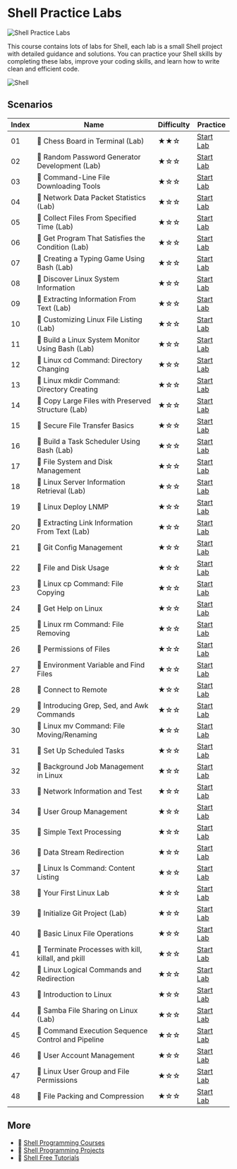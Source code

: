 # Shell Practice Labs

![Shell Practice Labs](https://cover-creator.appbot.io/shell-practice-labs.png)

This course contains lots of labs for Shell, each lab is a small Shell project with detailed guidance and solutions. You can practice your Shell skills by completing these labs, improve your coding skills, and learn how to write clean and efficient code.

![Shell](https://img.shields.io/badge/Shell-whitesmoke?style=for-the-badge&logo=shell)


## Scenarios

|   Index | Name                                                | Difficulty   | Practice                                                             |
|---------|-----------------------------------------------------|--------------|----------------------------------------------------------------------|
|      01 | 📖 Chess Board in Terminal (Lab)                     | ★★☆          | <a target='_blank' href='https://labex.io/labs/299820'>Start Lab</a> |
|      02 | 📖 Random Password Generator Development (Lab)       | ★☆☆          | <a target='_blank' href='https://labex.io/labs/301485'>Start Lab</a> |
|      03 | 📖 Command-Line File Downloading Tools               | ★☆☆          | <a target='_blank' href='https://labex.io/labs/37'>Start Lab</a>     |
|      04 | 📖 Network Data Packet Statistics (Lab)              | ★☆☆          | <a target='_blank' href='https://labex.io/labs/301481'>Start Lab</a> |
|      05 | 📖 Collect Files From Specified Time (Lab)           | ★☆☆          | <a target='_blank' href='https://labex.io/labs/301463'>Start Lab</a> |
|      06 | 📖 Get Program That Satisfies the Condition (Lab)    | ★☆☆          | <a target='_blank' href='https://labex.io/labs/301473'>Start Lab</a> |
|      07 | 📖 Creating a Typing Game Using Bash (Lab)           | ★☆☆          | <a target='_blank' href='https://labex.io/labs/298847'>Start Lab</a> |
|      08 | 📖 Discover Linux System Information                 | ★☆☆          | <a target='_blank' href='https://labex.io/labs/36'>Start Lab</a>     |
|      09 | 📖 Extracting Information From Text (Lab)            | ★☆☆          | <a target='_blank' href='https://labex.io/labs/301469'>Start Lab</a> |
|      10 | 📖 Customizing Linux File Listing (Lab)              | ★☆☆          | <a target='_blank' href='https://labex.io/labs/301467'>Start Lab</a> |
|      11 | 📖 Build a Linux System Monitor Using Bash (Lab)     | ★☆☆          | <a target='_blank' href='https://labex.io/labs/298845'>Start Lab</a> |
|      12 | 📖 Linux cd Command: Directory Changing              | ★☆☆          | <a target='_blank' href='https://labex.io/labs/209733'>Start Lab</a> |
|      13 | 📖 Linux mkdir Command: Directory Creating           | ★☆☆          | <a target='_blank' href='https://labex.io/labs/209739'>Start Lab</a> |
|      14 | 📖 Copy Large Files with Preserved Structure (Lab)   | ★☆☆          | <a target='_blank' href='https://labex.io/labs/301465'>Start Lab</a> |
|      15 | 📖 Secure File Transfer Basics                       | ★☆☆          | <a target='_blank' href='https://labex.io/labs/40'>Start Lab</a>     |
|      16 | 📖 Build a Task Scheduler Using Bash (Lab)           | ★☆☆          | <a target='_blank' href='https://labex.io/labs/298846'>Start Lab</a> |
|      17 | 📖 File System and Disk Management                   | ★☆☆          | <a target='_blank' href='https://labex.io/labs/17999'>Start Lab</a>  |
|      18 | 📖 Linux Server Information Retrieval (Lab)          | ★☆☆          | <a target='_blank' href='https://labex.io/labs/301475'>Start Lab</a> |
|      19 | 📖 Linux Deploy LNMP                                 | ★☆☆          | <a target='_blank' href='https://labex.io/labs/7787'>Start Lab</a>   |
|      20 | 📖 Extracting Link Information From Text (Lab)       | ★☆☆          | <a target='_blank' href='https://labex.io/labs/301471'>Start Lab</a> |
|      21 | 📖 Git Config Management                             | ★☆☆          | <a target='_blank' href='https://labex.io/labs/8715'>Start Lab</a>   |
|      22 | 📖 File and Disk Usage                               | ★☆☆          | <a target='_blank' href='https://labex.io/labs/38'>Start Lab</a>     |
|      23 | 📖 Linux cp Command: File Copying                    | ★☆☆          | <a target='_blank' href='https://labex.io/labs/209744'>Start Lab</a> |
|      24 | 📖 Get Help on Linux                                 | ★☆☆          | <a target='_blank' href='https://labex.io/labs/18000'>Start Lab</a>  |
|      25 | 📖 Linux rm Command: File Removing                   | ★☆☆          | <a target='_blank' href='https://labex.io/labs/209741'>Start Lab</a> |
|      26 | 📖 Permissions of Files                              | ★☆☆          | <a target='_blank' href='https://labex.io/labs/270252'>Start Lab</a> |
|      27 | 📖 Environment Variable and Find Files               | ★☆☆          | <a target='_blank' href='https://labex.io/labs/17996'>Start Lab</a>  |
|      28 | 📖 Connect to Remote                                 | ★☆☆          | <a target='_blank' href='https://labex.io/labs/34'>Start Lab</a>     |
|      29 | 📖 Introducing Grep, Sed, and Awk Commands           | ★☆☆          | <a target='_blank' href='https://labex.io/labs/18003'>Start Lab</a>  |
|      30 | 📖 Linux mv Command: File Moving/Renaming            | ★☆☆          | <a target='_blank' href='https://labex.io/labs/209743'>Start Lab</a> |
|      31 | 📖 Set Up Scheduled Tasks                            | ★☆☆          | <a target='_blank' href='https://labex.io/labs/47'>Start Lab</a>     |
|      32 | 📖 Background Job Management in Linux                | ★☆☆          | <a target='_blank' href='https://labex.io/labs/43'>Start Lab</a>     |
|      33 | 📖 Network Information and Test                      | ★☆☆          | <a target='_blank' href='https://labex.io/labs/45'>Start Lab</a>     |
|      34 | 📖 User Group Management                             | ★☆☆          | <a target='_blank' href='https://labex.io/labs/50'>Start Lab</a>     |
|      35 | 📖 Simple Text Processing                            | ★☆☆          | <a target='_blank' href='https://labex.io/labs/18004'>Start Lab</a>  |
|      36 | 📖 Data Stream Redirection                           | ★☆☆          | <a target='_blank' href='https://labex.io/labs/17995'>Start Lab</a>  |
|      37 | 📖 Linux ls Command: Content Listing                 | ★☆☆          | <a target='_blank' href='https://labex.io/labs/219205'>Start Lab</a> |
|      38 | 📖 Your First Linux Lab                              | ★☆☆          | <a target='_blank' href='https://labex.io/labs/270253'>Start Lab</a> |
|      39 | 📖 Initialize Git Project (Lab)                      | ★☆☆          | <a target='_blank' href='https://labex.io/labs/1507'>Start Lab</a>   |
|      40 | 📖 Basic Linux File Operations                       | ★☆☆          | <a target='_blank' href='https://labex.io/labs/42'>Start Lab</a>     |
|      41 | 📖 Terminate Processes with kill, killall, and pkill | ★☆☆          | <a target='_blank' href='https://labex.io/labs/44'>Start Lab</a>     |
|      42 | 📖 Linux Logical Commands and Redirection            | ★☆☆          | <a target='_blank' href='https://labex.io/labs/48'>Start Lab</a>     |
|      43 | 📖 Introduction to Linux                             | ★☆☆          | <a target='_blank' href='https://labex.io/labs/18001'>Start Lab</a>  |
|      44 | 📖 Samba File Sharing on Linux (Lab)                 | ★☆☆          | <a target='_blank' href='https://labex.io/labs/301491'>Start Lab</a> |
|      45 | 📖 Command Execution Sequence Control and Pipeline   | ★☆☆          | <a target='_blank' href='https://labex.io/labs/17994'>Start Lab</a>  |
|      46 | 📖 User Account Management                           | ★☆☆          | <a target='_blank' href='https://labex.io/labs/49'>Start Lab</a>     |
|      47 | 📖 Linux User Group and File Permissions             | ★☆☆          | <a target='_blank' href='https://labex.io/labs/18002'>Start Lab</a>  |
|      48 | 📖 File Packing and Compression                      | ★☆☆          | <a target='_blank' href='https://labex.io/labs/17998'>Start Lab</a>  |

## More

- 🔗 [Shell Programming Courses](https://github.com/labex-labs/awesome-programming-courses)
- 🔗 [Shell Programming Projects](https://github.com/labex-labs/awesome-programming-projects)
- 🔗 [Shell Free Tutorials](https://github.com/labex-labs/shell-free-tutorials)

